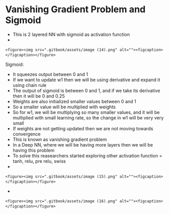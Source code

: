 # Vanishing Gradient Problem and Sigmoid

* This is 2 layered NN with sigmoid as activation function
*

    <figure><img src=".gitbook/assets/image (14).png" alt=""><figcaption></figcaption></figure>

Sigmoid:

* It squeezes output between 0 and 1
* If we want to update w1 then we will be using derivative and expand it using chain rule
* The output of sigmoid is between 0 and 1, and if we take its derivative then it will be 0 and 0.25
* Weights are also initialized smaller values between 0 and 1
* So a smaller value will be multiplied with weights
* So for w1, we will be multiplying so many smaller values, and it will be multiplied with small learning rate, so the change in w1 will be very very small
* If weights are not getting updated then we are not moving towards convergence
* This is known as vanishing gradient problem
* In a Deep NN, where we will be having more layers then we will be having this problem
* To solve this reasearchers started exploring other activation function = tanh, relu, pre relu, swiss
*

    <figure><img src=".gitbook/assets/image (15).png" alt=""><figcaption></figcaption></figure>
*

    <figure><img src=".gitbook/assets/image (16).png" alt=""><figcaption></figcaption></figure>
